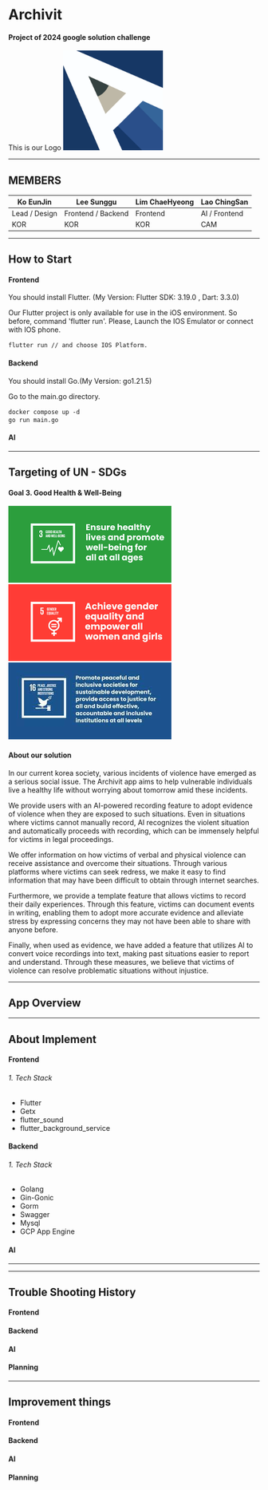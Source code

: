 # Archivit
#### Project of 2024 google solution challenge
This is our Logo
<img src="logo.png" width="200" height="200" alt="alt text">

---
## MEMBERS
| Ko EunJin | Lee Sunggu  | Lim ChaeHyeong | Lao ChingSan |
|---|---|---|---|
| Lead / Design | Frontend / Backend | Frontend | AI / Frontend |
| KOR | KOR | KOR | CAM |
---
## How to Start

#### Frontend
You should install Flutter.
(My Version: Flutter SDK: 3.19.0 , Dart: 3.3.0)

Our Flutter project is only available for use in the iOS environment.
So before, command 'flutter run'. Please, Launch the IOS Emulator or connect with IOS phone.

```
flutter run // and choose IOS Platform.
```
#### Backend
You should install Go.(My Version: go1.21.5)

Go to the main.go directory.


```
docker compose up -d
go run main.go
```

#### AI
<!-- Chinsan do -->

---
## Targeting of UN - SDGs
#### Goal 3. Good Health & Well-Being

![alt text](image-1.png) ![alt text](image-3.png) ![alt text](image-4.png)

#### About our solution 
In our current korea society, various incidents of violence have emerged as a serious social issue. The Archivit app aims to help vulnerable individuals live a healthy life without worrying about tomorrow amid these incidents.

We provide users with an AI-powered recording feature to adopt evidence of violence when they are exposed to such situations. Even in situations where victims cannot manually record, AI recognizes the violent situation and automatically proceeds with recording, which can be immensely helpful for victims in legal proceedings.

We offer information on how victims of verbal and physical violence can receive assistance and overcome their situations. Through various platforms where victims can seek redress, we make it easy to find information that may have been difficult to obtain through internet searches.

Furthermore, we provide a template feature that allows victims to record their daily experiences. Through this feature, victims can document events in writing, enabling them to adopt more accurate evidence and alleviate stress by expressing concerns they may not have been able to share with anyone before.

Finally, when used as evidence, we have added a feature that utilizes AI to convert voice recordings into text, making past situations easier to report and understand. Through these measures, we believe that victims of violence can resolve problematic situations without injustice.

___

## App Overview
---

## About Implement

#### Frontend 

###### 1. Tech Stack
* Flutter 
* Getx
* flutter_sound
* flutter_background_service

#### Backend
###### 1. Tech Stack
* Golang
* Gin-Gonic
* Gorm
* Swagger
* Mysql
* GCP App Engine
  
#### AI
----



----
## Trouble Shooting History
<!-- - It would be very nice to write history of what you are thinking and hard to implement during this project. (Gdsc tell this part is important.) -->
#### Frontend 



#### Backend



#### AI


#### Planning

----
## Improvement things

#### Frontend 



#### Backend


#### AI


#### Planning
